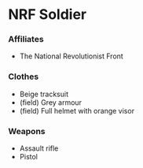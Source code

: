 NRF Soldier
===

### Affiliates
- The National Revolutionist Front

### Clothes
- Beige tracksuit
- (field) Grey armour
- (field) Full helmet with orange visor

### Weapons
- Assault rifle
- Pistol
